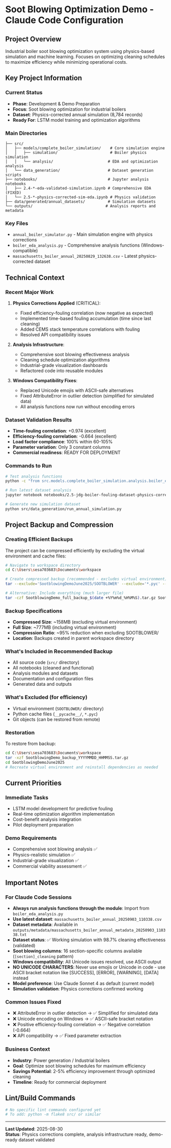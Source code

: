 # Soot Blowing Optimization Demo - Claude Code Configuration

## Project Overview
Industrial boiler soot blowing optimization system using physics-based simulation and machine learning. Focuses on optimizing cleaning schedules to maximize efficiency while minimizing operational costs.

## Key Project Information

### Current Status
- **Phase**: Development & Demo Preparation  
- **Focus**: Soot blowing optimization for industrial boilers
- **Dataset**: Physics-corrected annual simulation (8,784 records)
- **Ready For**: LSTM model training and optimization algorithms

### Main Directories
```
├── src/
│   ├── models/complete_boiler_simulation/    # Core simulation engine
│   │   ├── simulation/                       # Boiler physics simulation
│   │   └── analysis/                        # EDA and optimization analysis
│   └── data_generation/                     # Dataset generation scripts
├── notebooks/                               # Jupyter analysis notebooks
│   ├── 2.4-*-eda-validated-simulation.ipynb # Comprehensive EDA (FIXED)
│   └── 2.5-*-physics-corrected-sim-eda.ipynb # Physics validation
├── data/generated/annual_datasets/          # Simulation datasets
└── outputs/                                # Analysis reports and metadata
```

### Key Files
- `annual_boiler_simulator.py` - Main simulation engine with physics corrections
- `boiler_eda_analysis.py` - Comprehensive analysis functions (Windows-compatible)
- `massachusetts_boiler_annual_20250829_132638.csv` - Latest physics-corrected dataset

## Technical Context

### Recent Major Work
1. **Physics Corrections Applied** (CRITICAL):
   - Fixed efficiency-fouling correlation (now negative as expected)
   - Implemented time-based fouling accumulation (time since last cleaning)
   - Added CEMS stack temperature correlations with fouling
   - Resolved API compatibility issues

2. **Analysis Infrastructure**:
   - Comprehensive soot blowing effectiveness analysis
   - Cleaning schedule optimization algorithms
   - Industrial-grade visualization dashboards
   - Refactored code into reusable modules

3. **Windows Compatibility Fixes**:
   - Replaced Unicode emojis with ASCII-safe alternatives
   - Fixed AttributeError in outlier detection (simplified for simulated data)
   - All analysis functions now run without encoding errors

### Dataset Validation Results
- **Time-fouling correlation**: +0.974 (excellent)
- **Efficiency-fouling correlation**: -0.664 (excellent) 
- **Load factor compliance**: 100% within 60-105%
- **Parameter variation**: Only 3 constant columns
- **Commercial readiness**: READY FOR DEPLOYMENT

### Commands to Run
```bash
# Test analysis functions
python -c "from src.models.complete_boiler_simulation.analysis.boiler_eda_analysis import run_comprehensive_analysis"

# Run latest dataset analysis
jupyter notebook notebooks/2.5-jdg-boiler-fouling-dataset-physics-corrected-sim-eda.ipynb

# Generate new simulation dataset
python src/data_generation/run_annual_simulation.py
```

## Project Backup and Compression

### Creating Efficient Backups
The project can be compressed efficiently by excluding the virtual environment and cache files:

```bash
# Navigate to workspace directory
cd C:\Users\sesa703683\Documents\workspace

# Create compressed backup (recommended - excludes virtual environment)
tar --exclude='SootblowingDemoJune2025/SOOTBLOWER' --exclude='*.pyc' --exclude='__pycache__' -czf SootblowingDemo_backup_$(date +%Y%m%d_%H%M%S).tar.gz SootblowingDemoJune2025/

# Alternative: Include everything (much larger file)
tar -czf SootblowingDemo_full_backup_$(date +%Y%m%d_%H%M%S).tar.gz SootblowingDemoJune2025/
```

### Backup Specifications
- **Compressed Size**: ~158MB (excluding virtual environment)
- **Full Size**: ~777MB (including virtual environment)
- **Compression Ratio**: ~95% reduction when excluding SOOTBLOWER/
- **Location**: Backups created in parent workspace directory

### What's Included in Recommended Backup
- All source code (`src/` directory)
- All notebooks (cleaned and functional)
- Analysis modules and datasets
- Documentation and configuration files
- Generated data and outputs

### What's Excluded (for efficiency)
- Virtual environment (`SOOTBLOWER/` directory)
- Python cache files (`__pycache__/`, `*.pyc`)
- Git objects (can be restored from remote)

### Restoration
To restore from backup:
```bash
cd C:\Users\sesa703683\Documents\workspace
tar -xzf SootblowingDemo_backup_YYYYMMDD_HHMMSS.tar.gz
cd SootblowingDemoJune2025
# Recreate virtual environment and reinstall dependencies as needed
```

## Current Priorities

### Immediate Tasks
- LSTM model development for predictive fouling
- Real-time optimization algorithm implementation
- Cost-benefit analysis integration
- Pilot deployment preparation

### Demo Requirements
- Comprehensive soot blowing analysis ✅
- Physics-realistic simulation ✅
- Industrial-grade visualization ✅ 
- Commercial viability assessment ✅

## Important Notes

### For Claude Code Sessions
- **Always run analysis functions through the module**: Import from `boiler_eda_analysis.py` 
- **Use latest dataset**: `massachusetts_boiler_annual_20250903_110338.csv`
- **Dataset metadata**: Available in `outputs/metadata/massachusetts_boiler_annual_metadata_20250903_110338.txt`
- **Dataset status**: ✅ Working simulation with 98.7% cleaning effectiveness (validated)
- **Soot blowing columns**: 16 section-specific columns available (`[section]_cleaning` pattern)
- **Windows compatibility**: All Unicode issues resolved, use ASCII output
- **NO UNICODE CHARACTERS**: Never use emojis or Unicode in code - use ASCII bracket notation like [SUCCESS], [ERROR], [WARNING], [DATA] instead
- **Model preference**: Use Claude Sonnet 4 as default (current model)
- **Simulation validation**: Physics corrections confirmed working

### Common Issues Fixed
- ❌ AttributeError in outlier detection → ✅ Simplified for simulated data
- ❌ Unicode encoding on Windows → ✅ ASCII-safe bracket notation
- ❌ Positive efficiency-fouling correlation → ✅ Negative correlation (-0.664)
- ❌ API compatibility → ✅ Fixed parameter extraction

### Business Context
- **Industry**: Power generation / Industrial boilers
- **Goal**: Optimize soot blowing schedules for maximum efficiency
- **Savings Potential**: 2-5% efficiency improvement through optimized cleaning
- **Timeline**: Ready for commercial deployment

## Lint/Build Commands
```bash
# No specific lint commands configured yet
# To add: python -m flake8 src/ or similar
```

---
**Last Updated**: 2025-08-30  
**Status**: Physics corrections complete, analysis infrastructure ready, demo-ready dataset validated